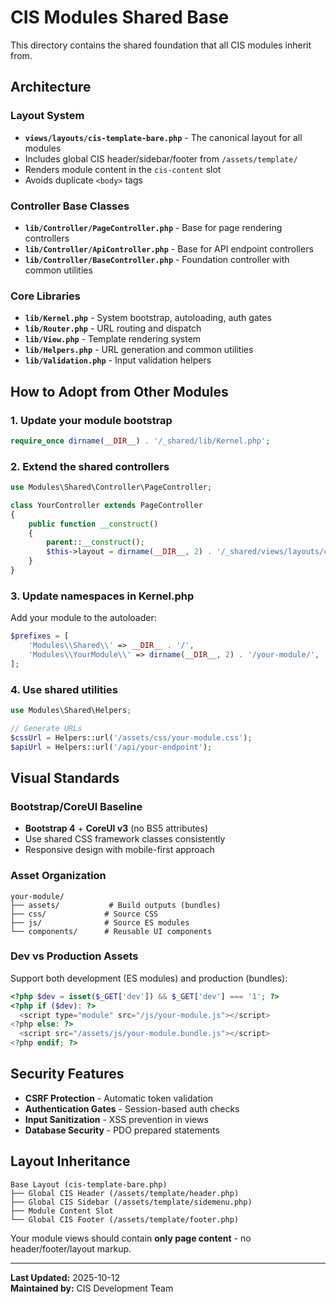 # CIS Modules Shared Base

This directory contains the shared foundation that all CIS modules inherit from.

## Architecture

### Layout System
- **`views/layouts/cis-template-bare.php`** - The canonical layout for all modules
- Includes global CIS header/sidebar/footer from `/assets/template/`
- Renders module content in the `cis-content` slot
- Avoids duplicate `<body>` tags

### Controller Base Classes
- **`lib/Controller/PageController.php`** - Base for page rendering controllers
- **`lib/Controller/ApiController.php`** - Base for API endpoint controllers  
- **`lib/Controller/BaseController.php`** - Foundation controller with common utilities

### Core Libraries
- **`lib/Kernel.php`** - System bootstrap, autoloading, auth gates
- **`lib/Router.php`** - URL routing and dispatch
- **`lib/View.php`** - Template rendering system
- **`lib/Helpers.php`** - URL generation and common utilities
- **`lib/Validation.php`** - Input validation helpers

## How to Adopt from Other Modules

### 1. Update your module bootstrap
```php
require_once dirname(__DIR__) . '/_shared/lib/Kernel.php';
```

### 2. Extend the shared controllers
```php
use Modules\Shared\Controller\PageController;

class YourController extends PageController 
{
    public function __construct()
    {
        parent::__construct();
        $this->layout = dirname(__DIR__, 2) . '/_shared/views/layouts/cis-template-bare.php';
    }
}
```

### 3. Update namespaces in Kernel.php
Add your module to the autoloader:
```php
$prefixes = [
    'Modules\\Shared\\' => __DIR__ . '/',
    'Modules\\YourModule\\' => dirname(__DIR__, 2) . '/your-module/',
];
```

### 4. Use shared utilities
```php
use Modules\Shared\Helpers;

// Generate URLs
$cssUrl = Helpers::url('/assets/css/your-module.css');
$apiUrl = Helpers::url('/api/your-endpoint');
```

## Visual Standards

### Bootstrap/CoreUI Baseline
- **Bootstrap 4** + **CoreUI v3** (no BS5 attributes)
- Use shared CSS framework classes consistently
- Responsive design with mobile-first approach

### Asset Organization
```
your-module/
├── assets/           # Build outputs (bundles)
├── css/             # Source CSS  
├── js/              # Source ES modules
└── components/      # Reusable UI components
```

### Dev vs Production Assets
Support both development (ES modules) and production (bundles):
```php
<?php $dev = isset($_GET['dev']) && $_GET['dev'] === '1'; ?>
<?php if ($dev): ?>
  <script type="module" src="/js/your-module.js"></script>
<?php else: ?>
  <script src="/assets/js/your-module.bundle.js"></script>
<?php endif; ?>
```

## Security Features

- **CSRF Protection** - Automatic token validation
- **Authentication Gates** - Session-based auth checks  
- **Input Sanitization** - XSS prevention in views
- **Database Security** - PDO prepared statements

## Layout Inheritance

```
Base Layout (cis-template-bare.php)
├── Global CIS Header (/assets/template/header.php)
├── Global CIS Sidebar (/assets/template/sidemenu.php)  
├── Module Content Slot
└── Global CIS Footer (/assets/template/footer.php)
```

Your module views should contain **only page content** - no header/footer/layout markup.

---

**Last Updated:** 2025-10-12  
**Maintained by:** CIS Development Team